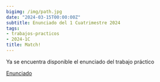 ```yaml
---
bigimg: /img/path.jpg
date: "2024-03-15T00:00:00Z"
subtitle: Enunciado del 1 Cuatrimestre 2024
tags:
- trabajos-practicos
- 2024-1C
title: Match!
---
```

Ya se encuentra disponible el enunciado del trabajo práctico

[Enunciado](https://ingenieria-del-software-2.github.io/tps/2024/1/enunciado/)
